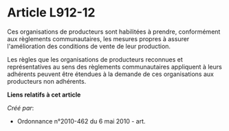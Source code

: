 # Article L912-12

Ces organisations de producteurs sont habilitées à prendre, conformément aux règlements communautaires, les mesures propres à
assurer l'amélioration des conditions de vente de leur production.

Les règles que les organisations de producteurs reconnues et représentatives au sens des règlements communautaires appliquent
à leurs adhérents peuvent être étendues à la demande de ces organisations aux producteurs non adhérents.

**Liens relatifs à cet article**

_Créé par_:

  - Ordonnance n°2010-462 du 6 mai 2010 - art.
